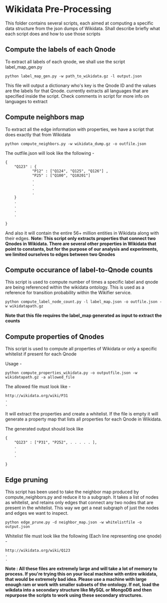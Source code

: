 # Wikidata Pre-Processing
This folder contains several scripts, each aimed at computing a specific data structure from the json dumps of Wikidata. Shall describe briefly what each script
does and how to use those scripts

## Compute the labels of each Qnode
To extract all labels of each qnode, we shall use the script label_map_gen.py

```
python label_map_gen.py -w path_to_wikidata.gz -l output.json
```
This file will output a dictionary who's key is the Qnode ID and the values are the labels for that Qnode. currently extracts all languages that are specified
inside the script. Check comments in script for more info on languages to extract

## Compute neighbors map
To extract all the edge information with properties, we have a script that does exactly that from Wikidata

```
python compute_neighbors.py -w wikidata_dump.gz -o outfile.json
```

The outfile.json will look like the following -
```
{
    "Q123" : {
            "P12" : ["Q124", "Q125", "Q126"] ,
            "P25" : ["Q100", "Q10201"]
            .
            .
            .
            .
    }
    .
    .
    .
    .

}
```

And also it will contain the entire 56+ million entities in Wikidata along with their edges.
**Note: This script only extracts properties that connect two Qnodes in Wikidata. There are several other properties in Wikidata that point to constants, but for the purpose of our analysis and experiments, we limited ourselves to edges between two Qnodes**

## Compute occurance of label-to-Qnode counts
This script is used to compute number of times a specific label and qnode are being referenced within the wikidata ontology. This is used as a reference for transition
probability within the Wikifier service.

```
python compute_label_node_count.py -l label_map.json -o outfile.json -w wikidatapath.gz
```

**Note that this file requires the label_map generated as input to extract the counts**


## Compute properties of Qnodes
This script is used to compute all properties of Wikidata or only a specific whitelist if present for each Qnode

Usage -
```
python compute_properties_wikidata.py -o outputfile.json -w wikidatapath.gz -a allowed_file
```

The allowed file must look like -

```
http://wikidata.org/wiki/P31
.
.
```

It will extract the properties and create a whitelist.
If the file is empty it will generate a property map that lists all properties for each Qnode in Wikidata.

The generated output should look like

```
{
    "Q123" : ["P31", "P252", . . . . . ],
    .
    .
    .

}
```

## Edge pruning
This script has been used to take the neighbor map produced by compute_neighbors.py and reduce it to a subgraph. It takes a list of nodes
as whitelist, and retains only edges that connect any two nodes that are present in the whitelist. This way we get a neat subgraph of just
the nodes and edges we want to inspect.

```
python edge_prune.py -d neighbor_map.json -w whitelistfile -o output.json
```

Whitelist file must look like the following (Each line representing one qnode) -
```
http://wikidata.org/wiki/Q123
.
.
```

**Note : All these files are extremely large and will take a lot of memory to process. If you're trying this on your local machine with entire wikidata, that would be extremely bad idea. Please use a machine with large enough ram or work with smaller subsets of the ontology. If not, load the wikdata into a secondary structure like MySQL or MongoDB and then repurpose the scripts to work using these secondary structures.**

